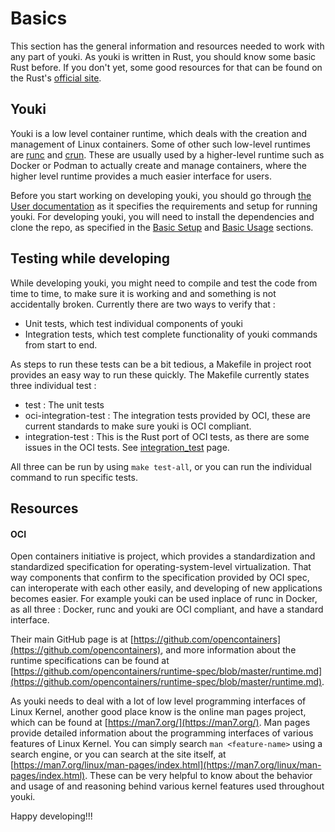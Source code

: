 # Basics

This section has the general information and resources needed to work with any part of youki. As youki is written in Rust, you should know some basic Rust before. If you don't yet, some good resources for that can be found on the Rust's [official site](https://www.rust-lang.org/learn).

## Youki

Youki is a low level container runtime, which deals with the creation and management of Linux containers. Some of other such low-level runtimes are [runc](https://github.com/opencontainers/runc) and [crun](https://github.com/containers/crun). These are usually used by a higher-level runtime such as Docker or Podman to actually create and manage containers, where the higher level runtime provides a much easier interface for users.

Before you start working on developing youki, you should go through [the User documentation](../user/introduction) as it specifies the requirements and setup for running youki. For developing youki, you will need to install the dependencies and clone the repo, as specified in the [Basic Setup](../user/basic_setup.md) and [Basic Usage](../user/basic_usage.md) sections.

## Testing while developing

While developing youki, you might need to compile and test the code from time to time, to make sure it is working and and something is not accidentally broken. Currently there are two ways to verify that :

- Unit tests, which test individual components of youki
- Integration tests, which test complete functionality of youki commands from start to end.

As steps to run these tests can be a bit tedious, a Makefile in project root provides an easy way to run these quickly. The Makefile currently states three individual test :

- test : The unit tests
- oci-integration-test : The integration tests provided by OCI, these are current standards to make sure youki is OCI compliant.
- integration-test : This is the Rust port of OCI tests, as there are some issues in the OCI tests. See [integration_test](./integration_test.md) page.

All three can be run by using `make test-all`, or you can run the individual command to run specific tests.

## Resources

#### OCI

Open containers initiative is project, which provides a standardization and standardized specification for operating-system-level virtualization. That way components that confirm to the specification provided by OCI spec, can interoperate with each other easily, and developing of new applications becomes easier. For example youki can be used inplace of runc in Docker, as all three : Docker, runc and youki are OCI compliant, and have a standard interface.

Their main GitHub page is at [https://github.com/opencontainers](https://github.com/opencontainers), and more information about the runtime specifications can be found at [https://github.com/opencontainers/runtime-spec/blob/master/runtime.md](https://github.com/opencontainers/runtime-spec/blob/master/runtime.md).

As youki needs to deal with a lot of low level programming interfaces of Linux Kernel, another good place know is the online man pages project, which can be found at [https://man7.org/](https://man7.org/). Man pages provide detailed information about the programming interfaces of various features of Linux Kernel. You can simply search `man <feature-name>` using a search engine, or you can search at the site itself, at [https://man7.org/linux/man-pages/index.html](https://man7.org/linux/man-pages/index.html). These can be very helpful to know about the behavior and usage of and reasoning behind various kernel features used throughout youki.

Happy developing!!!
